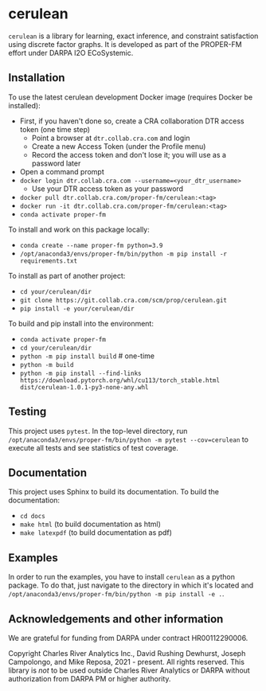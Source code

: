# cerulean

`cerulean` is a library for learning, exact inference, and constraint satisfaction using discrete factor graphs. 
It is developed as part of the PROPER-FM effort under DARPA I2O ECoSystemic.

## Installation

To use the latest cerulean development Docker image (requires Docker be installed):
- First, if you haven't done so, create a CRA collaboration DTR access token (one time step)
    - Point a browser at `dtr.collab.cra.com` and login
    - Create a new Access Token (under the Profile menu)
    - Record the access token and don't lose it; you will use as a password later
- Open a command prompt
- `docker login dtr.collab.cra.com --username=<your_dtr_username>`
    - Use your DTR access token as your password
- `docker pull dtr.collab.cra.com/proper-fm/cerulean:<tag>`
- `docker run -it dtr.collab.cra.com/proper-fm/cerulean:<tag>`
- `conda activate proper-fm`

To install and work on this package locally:
+ `conda create --name proper-fm python=3.9`
+ `/opt/anaconda3/envs/proper-fm/bin/python -m pip install -r requirements.txt`

To install as part of another project:
+ `cd your/cerulean/dir`
+ `git clone https://git.collab.cra.com/scm/prop/cerulean.git`
+ `pip install -e your/cerulean/dir`

To build and pip install into the environment:
+ `conda activate proper-fm`
+ `cd your/cerulean/dir`
+ `python -m pip install build` # one-time
+ `python -m build`
+ `python -m pip install --find-links https://download.pytorch.org/whl/cu113/torch_stable.html dist/cerulean-1.0.1-py3-none-any.whl`
  
## Testing
This project uses `pytest`. In the top-level directory, run `/opt/anaconda3/envs/proper-fm/bin/python -m pytest --cov=cerulean` 
to execute all tests and see statistics of test coverage.

## Documentation

This project uses Sphinx to build its documentation. To build the documentation:

+ `cd docs`
+ `make html` (to build documentation as html)
+ `make latexpdf` (to build documentation as pdf)

## Examples

In order to run the examples, you have to install `cerulean` as a python package. To do that, just navigate to the directory in which 
it's located and `/opt/anaconda3/envs/proper-fm/bin/python -m pip install -e .`.

## Acknowledgements and other information

We are grateful for funding from DARPA under contract HR00112290006.

Copyright Charles River Analytics Inc., David Rushing Dewhurst, Joseph Campolongo, and Mike Reposa, 2021 - present.
All rights reserved.
This library is *not* to be used outside Charles River Analytics or DARPA without authorization from DARPA PM or higher authority.
